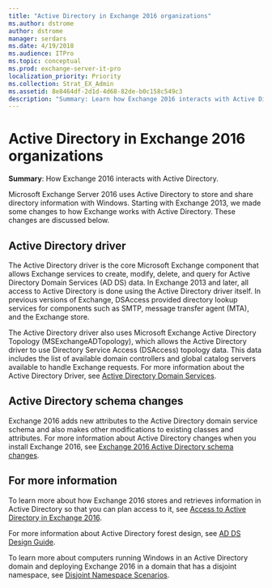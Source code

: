 ```yaml
---
title: "Active Directory in Exchange 2016 organizations"
ms.author: dstrome
author: dstrome
manager: serdars
ms.date: 4/19/2018
ms.audience: ITPro
ms.topic: conceptual
ms.prod: exchange-server-it-pro
localization_priority: Priority
ms.collection: Strat_EX_Admin
ms.assetid: 8e8464df-2d1d-4d68-82de-b0c158c549c3
description: "Summary: Learn how Exchange 2016 interacts with Active Directory."
---
```


# Active Directory in Exchange 2016 organizations

 **Summary**: How Exchange 2016 interacts with Active Directory.
  
Microsoft Exchange Server 2016 uses Active Directory to store and share directory information with Windows. Starting with Exchange 2013, we made some changes to how Exchange works with Active Directory. These changes are discussed below.
  
## Active Directory driver

The Active Directory driver is the core Microsoft Exchange component that allows Exchange services to create, modify, delete, and query for Active Directory Domain Services (AD DS) data. In Exchange 2013 and later, all access to Active Directory is done using the Active Directory driver itself. In previous versions of Exchange, DSAccess provided directory lookup services for components such as SMTP, message transfer agent (MTA), and the Exchange store.
  
The Active Directory driver also uses Microsoft Exchange Active Directory Topology (MSExchangeADTopology), which allows the Active Directory driver to use Directory Service Access (DSAccess) topology data. This data includes the list of available domain controllers and global catalog servers available to handle Exchange requests. For more information about the Active Directory Driver, see [Active Directory Domain Services](https://go.microsoft.com/fwlink/p/?linkid=110942).
  
## Active Directory schema changes

Exchange 2016 adds new attributes to the Active Directory domain service schema and also makes other modifications to existing classes and attributes. For more information about Active Directory changes when you install Exchange 2016, see [Exchange 2016 Active Directory schema changes](ad-schema-changes.md).
  
## For more information

To learn more about how Exchange 2016 stores and retrieves information in Active Directory so that you can plan access to it, see [Access to Active Directory in Exchange 2016](ad-access.md).
  
For more information about Active Directory forest design, see [AD DS Design Guide](https://go.microsoft.com/fwlink/p/?LinkId=264957).
  
To learn more about computers running Windows in an Active Directory domain and deploying Exchange 2016 in a domain that has a disjoint namespace, see [Disjoint Namespace Scenarios](http://technet.microsoft.com/library/90101d49-6f45-44be-8a93-eeb2c8283e3b.aspx).
  

